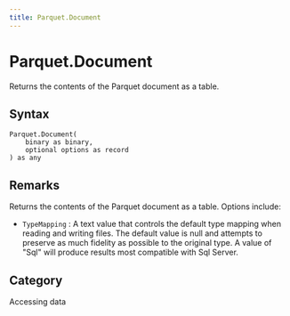 ```yaml
---
title: Parquet.Document
---
```


# Parquet.Document


Returns the contents of the Parquet document as a table.


## Syntax

```powerquery
Parquet.Document(
    binary as binary,
    optional options as record
) as any
```


## Remarks

Returns the contents of the Parquet document as a table. Options include:    <ul>    <li> <code>TypeMapping</code> : A text value that controls the default type mapping when reading and writing files. The default value is null and attempts to preserve as much fidelity as possible to the original type. A value of "Sql" will produce results most compatible with Sql Server.</li>    </ul>



## Category
Accessing data
